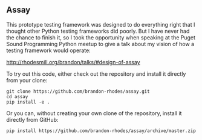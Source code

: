 
Assay
-----

This prototype testing framework was designed to do everything right
that I thought other Python testing frameworks did poorly. But I have
never had the chance to finish it, so I took the opportunity when
speaking at the Puget Sound Programming Python meetup to give a talk
about my vision of how a testing framework would operate:

http://rhodesmill.org/brandon/talks/#design-of-assay

To try out this code, either check out the repository and install it
directly from your clone:

    git clone https://github.com/brandon-rhodes/assay.git
    cd assay
    pip install -e .

Or you can, without creating your own clone of the repository, install
it directly from GitHub:

    pip install https://github.com/brandon-rhodes/assay/archive/master.zip
